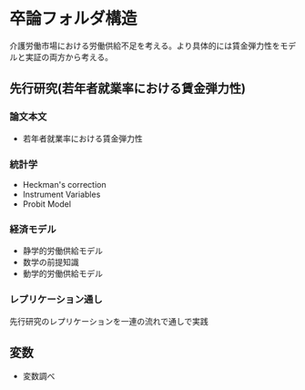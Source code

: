 # 卒論フォルダ構造

介護労働市場における労働供給不足を考える。より具体的には賃金弾力性をモデルと実証の両方から考える。

## 先行研究(若年者就業率における賃金弾力性)

### 論文本文
- 若年者就業率における賃金弾力性

### 統計学
- Heckman's correction
- Instrument Variables
- Probit Model

### 経済モデル
- 静学的労働供給モデル
- 数学の前提知識
- 動学的労働供給モデル

### レプリケーション通し
先行研究のレプリケーションを一連の流れで通しで実践

## 変数
- 変数調べ
